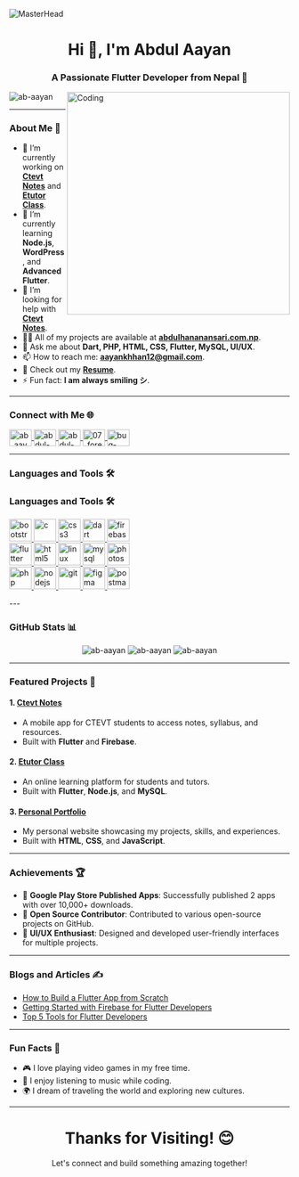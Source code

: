![MasterHead](https://1.bp.blogspot.com/-7A4WynwLsMw/XbBpCXG8fHI/AAAAAAAAMt4/uOa1bpLskYgrwGbllhSu2SDj_Mig8SXJQCLcBGAsYHQ/s1600/2000_600px.gif)

<h1 align="center">Hi 👋, I'm Abdul Aayan</h1>
<h3 align="center">A Passionate Flutter Developer from Nepal 🚀</h3>

<img align="right" alt="Coding" width="400" src="https://cdn.dribbble.com/users/1059583/screenshots/4171367/coding-freak.gif">

<p align="left"> 
  <img src="https://komarev.com/ghpvc/?username=ab-aayan&label=Profile%20views&color=0e75b6&style=flat" alt="ab-aayan" /> 
</p>

---

### **About Me** 🌟

- 🔭 I’m currently working on **[Ctevt Notes](https://play.google.com/store/apps/details?id=com.appionic.ctevtNotes)** and **[Etutor Class](https://play.google.com/store/apps/details?id=com.etutorclass&hl=en)**.
- 🌱 I’m currently learning **Node.js**, **WordPress**, and **Advanced Flutter**.
- 🤝 I’m looking for help with **[Ctevt Notes](https://play.google.com/store/apps/details?id=com.appionic.ctevtNotes)**.
- 👨‍💻 All of my projects are available at **[abdulhananansari.com.np](https://abdulhananansari.com.np/#about)**.
- 💬 Ask me about **Dart, PHP, HTML, CSS, Flutter, MySQL, UI/UX**.
- 📫 How to reach me: **aayankhhan12@gmail.com**.
- 📄 Check out my **[Resume](https://drive.google.com/file/d/1vNqcbu1xaXgGfgGJH9dxc37UBcexd9Ec/view?usp=sharing)**.
- ⚡ Fun fact: **I am always smiling シ**.

---

### **Connect with Me** 🌐

<p align="left">
  <a href="https://twitter.com/ab_aayan" target="blank">
    <img align="center" src="https://raw.githubusercontent.com/rahuldkjain/github-profile-readme-generator/master/src/images/icons/Social/twitter.svg" alt="ab_aayan" height="30" width="40" />
  </a>
  <a href="https://linkedin.com/in/abdul-hanan-ansari" target="blank">
    <img align="center" src="https://raw.githubusercontent.com/rahuldkjain/github-profile-readme-generator/master/src/images/icons/Social/linked-in-alt.svg" alt="abdul-hanan-ansari" height="30" width="40" />
  </a>
  <a href="https://m.facebook.com/people/Abdul-Aayan/100007121178255" target="blank">
    <img align="center" src="https://raw.githubusercontent.com/rahuldkjain/github-profile-readme-generator/master/src/images/icons/Social/facebook.svg" alt="abdul-aayan" height="30" width="40" />
  </a>
  <a href="https://instagram.com/07_forevers" target="blank">
    <img align="center" src="https://raw.githubusercontent.com/rahuldkjain/github-profile-readme-generator/master/src/images/icons/Social/instagram.svg" alt="07_forevers" height="30" width="40" />
  </a>
  <a href="https://www.youtube.com/channel/UCMFvG_aMJ_s2qvkcMPqzxOQ" target="blank">
    <img align="center" src="https://raw.githubusercontent.com/rahuldkjain/github-profile-readme-generator/master/src/images/icons/Social/youtube.svg" alt="bug-hunter-ziyan" height="30" width="40" />
  </a>
</p>

---

### **Languages and Tools** 🛠️

### **Languages and Tools** 🛠️

<p align="left">
  <!-- Row 1 -->
  <a href="https://getbootstrap.com" target="_blank" rel="noreferrer">
    <img src="https://img.icons8.com/color/48/000000/bootstrap.png" alt="bootstrap" width="40" height="40" />
  </a>
  <a href="https://www.cprogramming.com/" target="_blank" rel="noreferrer">
    <img src="https://img.icons8.com/color/48/000000/c-programming.png" alt="c" width="40" height="40" />
  </a>
  <a href="https://www.w3schools.com/css/" target="_blank" rel="noreferrer">
    <img src="https://img.icons8.com/color/48/000000/css3.png" alt="css3" width="40" height="40" />
  </a>
  <a href="https://dart.dev" target="_blank" rel="noreferrer">
    <img src="https://img.icons8.com/color/48/000000/dart.png" alt="dart" width="40" height="40" />
  </a>
  <a href="https://firebase.google.com/" target="_blank" rel="noreferrer">
    <img src="https://img.icons8.com/color/48/000000/firebase.png" alt="firebase" width="40" height="40" />
  </a>
  <br />
  <!-- Row 2 -->
  <a href="https://flutter.dev" target="_blank" rel="noreferrer">
    <img src="https://img.icons8.com/color/48/000000/flutter.png" alt="flutter" width="40" height="40" />
  </a>
  <a href="https://www.w3.org/html/" target="_blank" rel="noreferrer">
    <img src="https://img.icons8.com/color/48/000000/html-5.png" alt="html5" width="40" height="40" />
  </a>
  <a href="https://www.linux.org/" target="_blank" rel="noreferrer">
    <img src="https://img.icons8.com/color/48/000000/linux.png" alt="linux" width="40" height="40" />
  </a>
  <a href="https://www.mysql.com/" target="_blank" rel="noreferrer">
    <img src="https://img.icons8.com/color/48/000000/mysql.png" alt="mysql" width="40" height="40" />
  </a>
  <a href="https://www.photoshop.com/en" target="_blank" rel="noreferrer">
    <img src="https://img.icons8.com/color/48/000000/adobe-photoshop.png" alt="photoshop" width="40" height="40" />
  </a>
  <br />
  <!-- Row 3 -->
  <a href="https://www.php.net" target="_blank" rel="noreferrer">
    <img src="https://img.icons8.com/color/48/000000/php.png" alt="php" width="40" height="40" />
  </a>
  <a href="https://nodejs.org" target="_blank" rel="noreferrer">
    <img src="https://img.icons8.com/color/48/000000/nodejs.png" alt="nodejs" width="40" height="40" />
  </a>
  <a href="https://git-scm.com/" target="_blank" rel="noreferrer">
    <img src="https://img.icons8.com/color/48/000000/git.png" alt="git" width="40" height="40" />
  </a>
  <a href="https://www.figma.com/" target="_blank" rel="noreferrer">
    <img src="https://img.icons8.com/color/48/000000/figma.png" alt="figma" width="40" height="40" />
  </a>
  <a href="https://postman.com" target="_blank" rel="noreferrer">
    <img src="https://img.icons8.com/color/48/000000/postman.png" alt="postman" width="40" height="40" />
  </a>
</p>
---

### **GitHub Stats** 📊

<p align="center">
  <img src="https://github-readme-stats.vercel.app/api?username=ab-aayan&show_icons=true&theme=radical" alt="ab-aayan" />
  <img src="https://github-readme-streak-stats.herokuapp.com/?user=ab-aayan&theme=radical" alt="ab-aayan" />
  <img src="https://github-readme-stats.vercel.app/api/top-langs?username=ab-aayan&show_icons=true&locale=en&layout=compact&theme=radical" alt="ab-aayan" />
</p>

---

### **Featured Projects** 🚀

#### 1. **[Ctevt Notes](https://play.google.com/store/apps/details?id=com.appionic.ctevtNotes)**
   - A mobile app for CTEVT students to access notes, syllabus, and resources.
   - Built with **Flutter** and **Firebase**.

#### 2. **[Etutor Class](https://play.google.com/store/apps/details?id=com.etutorclass&hl=en)**
   - An online learning platform for students and tutors.
   - Built with **Flutter**, **Node.js**, and **MySQL**.

#### 3. **[Personal Portfolio](https://abdulhananansari.com.np)**
   - My personal website showcasing my projects, skills, and experiences.
   - Built with **HTML**, **CSS**, and **JavaScript**.

---

### **Achievements** 🏆

- 🏅 **Google Play Store Published Apps**: Successfully published 2 apps with over 10,000+ downloads.
- 🏅 **Open Source Contributor**: Contributed to various open-source projects on GitHub.
- 🏅 **UI/UX Enthusiast**: Designed and developed user-friendly interfaces for multiple projects.

---

### **Blogs and Articles** ✍️

- [How to Build a Flutter App from Scratch](https://example.com)
- [Getting Started with Firebase for Flutter Developers](https://example.com)
- [Top 5 Tools for Flutter Developers](https://example.com)

---

### **Fun Facts** 🎉

- 🎮 I love playing video games in my free time.
- 🎵 I enjoy listening to music while coding.
- 🌍 I dream of traveling the world and exploring new cultures.

---

<h1 align="center">Thanks for Visiting! 😊</h1>
<p align="center">Let's connect and build something amazing together!</p>
